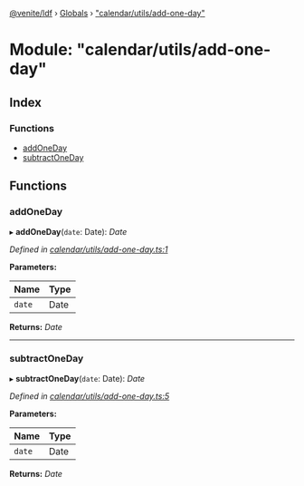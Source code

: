 [@venite/ldf](../README.md) › [Globals](../globals.md) › ["calendar/utils/add-one-day"](_calendar_utils_add_one_day_.md)

# Module: "calendar/utils/add-one-day"

## Index

### Functions

* [addOneDay](_calendar_utils_add_one_day_.md#addoneday)
* [subtractOneDay](_calendar_utils_add_one_day_.md#subtractoneday)

## Functions

###  addOneDay

▸ **addOneDay**(`date`: Date): *Date*

*Defined in [calendar/utils/add-one-day.ts:1](https://github.com/gbj/venite/blob/33bf7a5/ldf/src/calendar/utils/add-one-day.ts#L1)*

**Parameters:**

Name | Type |
------ | ------ |
`date` | Date |

**Returns:** *Date*

___

###  subtractOneDay

▸ **subtractOneDay**(`date`: Date): *Date*

*Defined in [calendar/utils/add-one-day.ts:5](https://github.com/gbj/venite/blob/33bf7a5/ldf/src/calendar/utils/add-one-day.ts#L5)*

**Parameters:**

Name | Type |
------ | ------ |
`date` | Date |

**Returns:** *Date*
